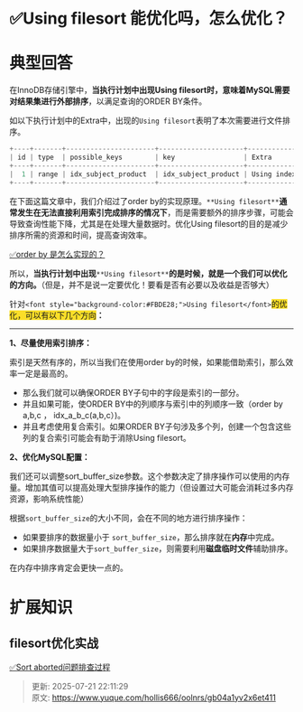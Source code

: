 # ✅Using filesort 能优化吗，怎么优化？

# 典型回答


在InnoDB存储引擎中，**当执行计划中出现Using filesort时，意味着MySQL需要对结果集进行外部排序**，以满足查询的ORDER BY条件。



如以下执行计划中的Extra中，出现的`Using filesort`表明了本次需要进行文件排序。



```javascript
+----+-------+----------------------+---------------------+----------------------------------------------------+                                           
| id | type  | possible_keys        | key                 | Extra                                              |                                           
+----+-------+----------------------+---------------------+----------------------------------------------------+                                           
|  1 | range | idx_subject_product  | idx_subject_product | Using index condition; Using where; Using filesort |                                           
+----+-------+----------------------+---------------------+----------------------------------------------------+ 
```



在下面这篇文章中，我们介绍过了order by的实现原理。`**Using filesort**`**通常发生在无法直接利用索引完成排序的情况下**，而是需要额外的排序步骤，可能会导致查询性能下降，尤其是在处理大量数据时。优化Using filesort的目的是减少排序所需的资源和时间，提高查询效率。



[✅order by 是怎么实现的？](https://www.yuque.com/hollis666/oolnrs/caou56)



所以，**当执行计划中出现**`**Using filesort**`**的是时候，就是一个我们可以优化的方向。**（但是，并不是说一定要优化！要看是否有必要以及收益是否够大）



针对`<font style="background-color:#FBDE28;">Using filesort</font>`<font style="background-color:#FBDE28;">的优化，可以有以下几个方向</font>**：**

****

**1、尽量使用索引排序：**



索引是天然有序的，所以当我们在使用order by的时候，如果能借助索引，那么效率一定是最高的。

+ 那么我们就可以确保ORDER BY子句中的字段是索引的一部分。
+ 并且如果可能，使ORDER BY中的列顺序与索引中的列顺序一致（order by a,b,c ， idx_a_b_c(a,b,c）)。
+ 并且考虑使用复合索引。如果ORDER BY子句涉及多个列，创建一个包含这些列的复合索引可能会有助于消除Using filesort。





**2、优化MySQL配置：**



我们还可以调整sort_buffer_size参数。这个参数决定了排序操作可以使用的内存量。增加其值可以提高处理大型排序操作的能力（但设置过大可能会消耗过多内存资源，影响系统性能）



根据`sort_buffer_size`的大小不同，会在不同的地方进行排序操作：

+ 如果要排序的数据量小于 `sort_buffer_size`，那么排序就在**内存**中完成。
+ 如果排序数据量大于`sort_buffer_size`，则需要利用**磁盘临时文件**辅助排序。



在内存中排序肯定会更快一点的。





# 扩展知识


## filesort优化实战


[✅Sort aborted问题排查过程](https://www.yuque.com/hollis666/oolnrs/sox6oiog8m4xqtli)



> 更新: 2025-07-21 22:11:29  
> 原文: <https://www.yuque.com/hollis666/oolnrs/gb04a1yv2x6et411>